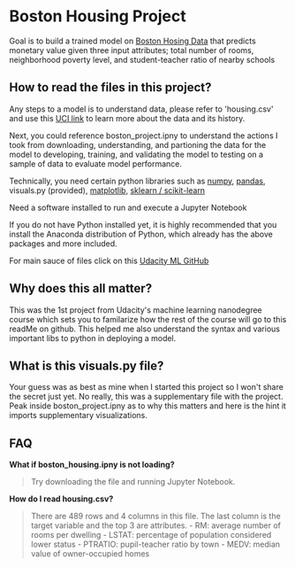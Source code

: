 # Boston Housing Project

Goal is to build a trained model on [Boston Hosing Data](https://archive.ics.uci.edu/ml/machine-learning-databases/housing/) that predicts monetary value given three input attributes; total number of rooms, neighborhood poverty level, and student-teacher ratio of nearby schools

## How to read the files in this project?

Any steps to a model is to understand data, please refer to 'housing.csv' and use this [UCI link](https://archive.ics.uci.edu/ml/machine-learning-databases/housing/housing.names) to learn more about the data and its history.

Next, you could reference boston_project.ipny to understand the actions I took from downloading, understanding, and partioning the data for the model to developing, training, and validating the model to testing on a sample of data to evaluate model performance. 

Technically, you need certain python libraries such as [numpy](https://github.com/numpy/numpy), [pandas](https://github.com/pandas-dev/pandas), visuals.py (provided), [matplotlib](), [sklearn / scikit-learn](https://github.com/scikit-learn/scikit-learn)

Need a software installed to run and execute a Jupyter Notebook

If you do not have Python installed yet, it is highly recommended that you install the Anaconda distribution of Python, which already has the above packages and more included. 

For main sauce of files click on this [Udacity ML GitHub](https://github.com/udacity/machine-learning/tree/master/projects/boston_housing)

## **Why does this all matter?**

This was the 1st project from Udacity's machine learning nanodegree course which sets you to familarize how the rest of the course will go to this readMe on github. This helped me also understand the syntax and various important libs to python in deploying a model.


## What is this visuals.py file?

Your guess was as best as mine when I started this project so I won't share the secret just yet. No really, this was a supplementary file with the project. Peak inside boston_project.ipny as to why this matters and here is the hint it imports supplementary visualizations.

## FAQ

**What if boston_housing.ipny is not loading?**
> Try downloading the file and running Jupyter Notebook.

**How do I read housing.csv?**
> There are 489 rows and 4 columns in this file. The last column is the target variable and the top 3 are attributes.
    - RM: average number of rooms per dwelling
    - LSTAT: percentage of population considered lower status
    - PTRATIO: pupil-teacher ratio by town
    - MEDV: median value of owner-occupied homes

